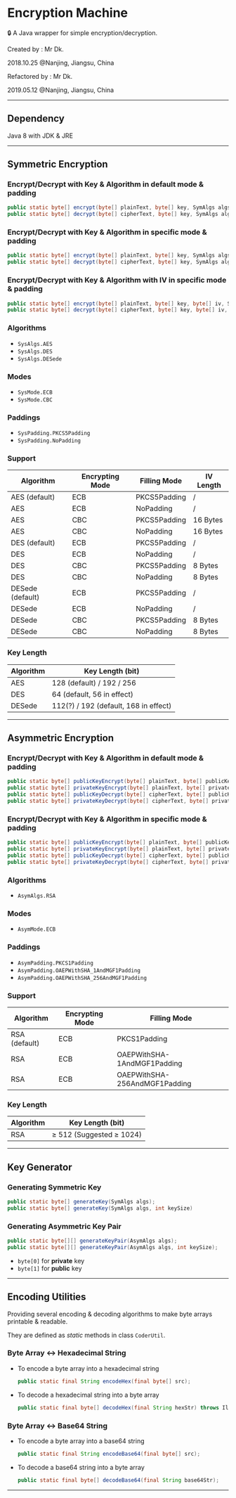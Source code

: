 # Encryption Machine

🔒 A Java wrapper for simple encryption/decryption.

Created by : Mr Dk.

2018.10.25 @Nanjing, Jiangsu, China

Refactored by : Mr Dk.

2019.05.12 @Nanjing, Jiangsu, China

---

## Dependency

Java 8 with JDK & JRE

---

## Symmetric Encryption

### Encrypt/Decrypt with __Key__ & __Algorithm__ in default mode & padding

```java
public static byte[] encrypt(byte[] plainText, byte[] key, SymAlgs algs);
public static byte[] decrypt(byte[] cipherText, byte[] key, SymAlgs algs);
```

### Encrypt/Decrypt with __Key__ & __Algorithm__ in specific __mode__ & __padding__

```java
public static byte[] encrypt(byte[] plainText, byte[] key, SymAlgs algs, SymMode mode, SymPadding padd);
public static byte[] decrypt(byte[] cipherText, byte[] key, SymAlgs algs, SymMode mode, SymPadding padd);
```

### Encrypt/Decrypt with __Key__ & __Algorithm__ with __IV__ in specific __mode__ & __padding__

```java
public static byte[] encrypt(byte[] plainText, byte[] key, byte[] iv, SymAlgs algs, SymMode mode, SymPadding padd);
public static byte[] decrypt(byte[] cipherText, byte[] key, byte[] iv, SymAlgs algs, SymMode mode, SymPadding padd);
```

### Algorithms

* `SysAlgs.AES`
* `SysAlgs.DES`
* `SysAlgs.DESede`

### Modes

* `SysMode.ECB`
* `SysMode.CBC`

### Paddings

* `SysPadding.PKCS5Padding`
* `SysPadding.NoPadding`

### Support

| Algorithm        | Encrypting Mode | Filling Mode | IV Length |
| ---------------- | --------------- | ------------ | --------- |
| AES (default)    | ECB             | PKCS5Padding | /         |
| AES              | ECB             | NoPadding    | /         |
| AES              | CBC             | PKCS5Padding | 16 Bytes  |
| AES              | CBC             | NoPadding    | 16 Bytes  |
| DES (default)    | ECB             | PKCS5Padding | /         |
| DES              | ECB             | NoPadding    | /         |
| DES              | CBC             | PKCS5Padding | 8 Bytes   |
| DES              | CBC             | NoPadding    | 8 Bytes   |
| DESede (default) | ECB             | PKCS5Padding | /         |
| DESede           | ECB             | NoPadding    | /         |
| DESede           | CBC             | PKCS5Padding | 8 Bytes   |
| DESede           | CBC             | NoPadding    | 8 Bytes   |

### Key Length

| Algorithm | Key Length (bit)                      |
| --------- | ------------------------------------- |
| AES       | 128 (default) / 192 / 256             |
| DES       | 64 (default, 56 in effect)            |
| DESede    | 112(?) / 192 (default, 168 in effect) |

---

## Asymmetric Encryption

### Encrypt/Decrypt with __Key__ & __Algorithm__ in default __mode__ & __padding__

```java
public static byte[] publicKeyEncrypt(byte[] plainText, byte[] publicKey, AsymAlgs algs);
public static byte[] privateKeyEncrypt(byte[] plainText, byte[] privateKey, AsymAlgs algs)
public static byte[] publicKeyDecrypt(byte[] cipherText, byte[] publicKey, AsymAlgs algs)
public static byte[] privateKeyDecrypt(byte[] cipherText, byte[] privateKey, AsymAlgs algs);
```

### Encrypt/Decrypt with __Key__ & __Algorithm__ in specific __mode__ & __padding__

```java
public static byte[] publicKeyEncrypt(byte[] plainText, byte[] publicKey, AsymAlgs algs, AsymMode mode, AsymPadding padd);
public static byte[] privateKeyEncrypt(byte[] plainText, byte[] privateKey, AsymAlgs algs, AsymMode mode, AsymPadding padd);
public static byte[] publicKeyDecrypt(byte[] cipherText, byte[] publicKey, AsymAlgs algs, AsymMode mode, AsymPadding padd);
public static byte[] privateKeyDecrypt(byte[] cipherText, byte[] privateKey, AsymAlgs algs, AsymMode mode, AsymPadding padd);
```

### Algorithms

* `AsymAlgs.RSA`

### Modes

* `AsymMode.ECB`

### Paddings

* `AsymPadding.PKCS1Padding`
* `AsymPadding.OAEPWithSHA_1AndMGF1Padding`
* `AsymPadding.OAEPWithSHA_256AndMGF1Padding`

### Support

| Algorithm     | Encrypting Mode | Filling Mode                  |
| ------------- | --------------- | ----------------------------- |
| RSA (default) | ECB             | PKCS1Padding                  |
| RSA           | ECB             | OAEPWithSHA-1AndMGF1Padding   |
| RSA           | ECB             | OAEPWithSHA-256AndMGF1Padding |

### Key Length

| Algorithm | Key Length (bit)         |
| --------- | ------------------------ |
| RSA       | ≥ 512 (Suggested ≥ 1024) |

---

## Key Generator

### Generating Symmetric Key

```java
public static byte[] generateKey(SymAlgs algs);
public static byte[] generateKey(SymAlgs algs, int keySize)
```

### Generating Asymmetric Key Pair

```java
public static byte[][] generateKeyPair(AsymAlgs algs);
public static byte[][] generateKeyPair(AsymAlgs algs, int keySize);
```

* `byte[0]` for __private__ key
* `byte[1]` for __public__ key

---

## Encoding Utilities

Providing several encoding & decoding algorithms to make byte arrays printable & readable.

They are defined as _static_ methods in class `CoderUtil`.

### Byte Array &harr; Hexadecimal String

* To encode a byte array into a hexadecimal string

  ```java
  public static final String encodeHex(final byte[] src);
  ```

* To decode a hexadecimal string into a byte array

  ```java
  public static final byte[] decodeHex(final String hexStr) throws IllegalHexCharacterException;
  ```

### Byte Array &harr; Base64 String

* To encode a byte array into a base64 string

  ```java
  public static final String encodeBase64(final byte[] src);
  ```

* To decode a base64 string into a byte array

  ```java
  public static final byte[] decodeBase64(final String base64Str);
  ```

---

